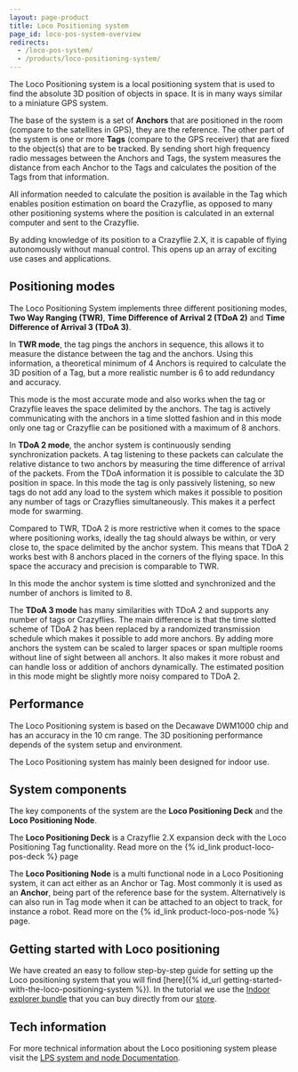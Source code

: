 ```yaml
---
layout: page-product
title: Loco Positioning system
page_id: loco-pos-system-overview
redirects:
  - /loco-pos-system/
  - /products/loco-positioning-system/
---
```


The Loco Positioning system is a local positioning system that is used to find
the absolute 3D position of objects in space. It is in many ways similar to a
miniature GPS system.

The base of the system is a set of __Anchors__ that are positioned in the room
(compare to the satellites in GPS), they are the reference. The other part of
the system is one or more __Tags__ (compare to the GPS receiver) that are fixed to the
object(s) that are to be tracked. By sending short high frequency radio
messages between the Anchors and Tags, the system measures the distance from
each Anchor to the Tags and calculates the position of the Tags from that
information.

All information needed to calculate the position is available in the Tag which
enables position estimation on board the Crazyflie, as opposed to many other
positioning systems where the position is calculated in an external computer
and sent to the Crazyflie.

By adding knowledge of its position to a Crazyflie 2.X, it is capable of flying
autonomously without manual control. This opens up an array of exciting use
cases and applications.

## Positioning modes

The Loco Positioning System implements three different positioning modes, **Two Way Ranging (TWR)**, **Time Difference of Arrival 2 (TDoA 2)** and **Time Difference of Arrival 3 (TDoA 3)**.

In **TWR mode**, the tag pings the anchors in sequence, this allows it to measure the distance between the tag and the anchors.
Using this information, a theoretical minimum of 4 Anchors is required to calculate the 3D position of a Tag, but a more realistic number
is 6 to add redundancy and accuracy.

This mode is the most accurate mode and also works when the tag or Crazyflie leaves the space delimited by the anchors.
The tag is actively communicating with the anchors in a time slotted fashion and in this mode only one tag or Crazyflie
can be positioned with a maximum of 8 anchors.

In **TDoA 2 mode**, the anchor system is continuously sending synchronization packets.
A tag listening to these packets can calculate the relative distance to two anchors by measuring the time difference of arrival of the packets.
From the TDoA information it is possible to calculate the 3D position in space.
In this mode the tag is only passively listening, so new tags do not add any load to the system which
makes it possible to position any number of tags or Crazyflies simultaneously. This makes it a perfect mode for swarming.

Compared to TWR, TDoA 2 is more restrictive when it comes to the space where positioning works,
ideally the tag should always be within, or very close to, the space delimited by the anchor system.
This means that TDoA 2 works best with 8 anchors placed in the corners of the flying space.
In this space the accuracy and precision is comparable to TWR.

In this mode the anchor system is time slotted and synchronized and the number of anchors is limited to 8.

The **TDoA 3 mode** has many similarities with TDoA 2 and supports any number of tags or
Crazyflies. The main difference is that the time slotted scheme of TDoA 2 has been
replaced by a randomized transmission schedule which makes it possible to add more anchors.
By adding more anchors the system can be scaled to larger spaces or span multiple
rooms without line of sight between all anchors. It also makes it more robust and can
handle loss or addition of anchors dynamically. The estimated position in this mode might be slightly more noisy compared to TDoA 2.

## Performance

The Loco Positioning system is based on the Decawave DWM1000 chip and has an accuracy in the 10 cm range.
The 3D positioning performance depends of the system setup and environment.

The Loco Positioning system has mainly been designed for indoor use.

## System components

The key components of the system are the __Loco Positioning Deck__ and the __Loco Positioning Node__.

The __Loco Positioning Deck__ is a Crazyflie 2.X expansion deck with the Loco
Positioning Tag functionality. Read more on the {% id_link product-loco-pos-deck %} page

The __Loco Positioning Node__ is a multi functional node in a Loco Positioning system,
it can act either as an Anchor or Tag. Most commonly it is used as an __Anchor__, being part of the reference base for
the system. Alternatively is can also run in Tag mode when it can be attached to an object to track,
for instance a robot. Read more on the {% id_link product-loco-pos-node %} page.

## Getting started with Loco positioning

We have created an easy to follow step-by-step guide for setting up the Loco positioning system that you will find [here]({% id_url getting-started-with-the-loco-positioning-system %}). In the tutorial we use the [Indoor explorer bundle](https://store.bitcraze.io/collections/bundles/products/indoor-explorer-bundle) that you can buy directly from our [store](https://store.bitcraze.io/).

## Tech information

For more technical information about the Loco positioning system please visit the [LPS system and node Documentation](/documentation/repository/lps-node-firmware/master/).
